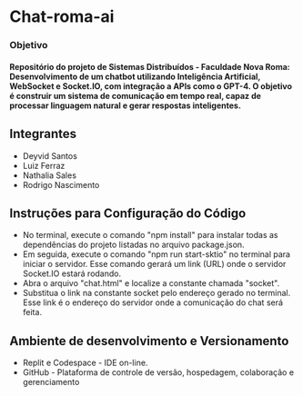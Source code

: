 # Chat-roma-ai

### Objetivo
#### Repositório do projeto de Sistemas Distribuídos - Faculdade Nova Roma: Desenvolvimento de um chatbot utilizando Inteligência Artificial, WebSocket e Socket.IO, com integração a APIs como o GPT-4. O objetivo é construir um sistema de comunicação em tempo real, capaz de processar linguagem natural e gerar respostas inteligentes.

## Integrantes
- Deyvid Santos
- Luiz Ferraz
- Nathalia Sales
- Rodrigo Nascimento
  
## Instruções para Configuração do Código
- No terminal, execute o comando "npm install" para instalar todas as dependências do projeto listadas no arquivo package.json.
- Em seguida, execute o comando "npm run start-sktio" no terminal para iniciar o servidor. Esse comando gerará um link (URL) onde o servidor Socket.IO estará rodando.
- Abra o arquivo "chat.html" e localize a constante chamada "socket".
- Substitua o link na constante socket pelo endereço gerado no terminal. Esse link é o endereço do servidor onde a comunicação do chat será feita.
  
## Ambiente de desenvolvimento e Versionamento 
- Replit e Codespace - IDE on-line.<br>
- GitHub - Plataforma de controle de versão, hospedagem, colaboração e gerenciamento


